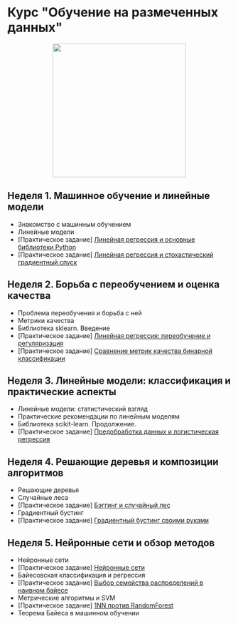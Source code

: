 # Курс "Обучение на размеченных данных"

<p align="center">
  <a href="https://www.coursera.org/learn/supervised-learning">
    <img width="300" height="300" src="https://d3njjcbhbojbot.cloudfront.net/api/utilities/v1/imageproxy/https://coursera-course-photos.s3.amazonaws.com/e6/cd8dc0b0dd11e5bda4c35792983a0c/800x800-02.jpg?auto=format%2Ccompress&dpr=1">
  </a>
</p>

## Неделя 1. Машинное обучение и линейные модели 
 * Знакомство с машинным обучением
 * Линейные модели
 * [Практическое задание] [Линейная регрессия и основные библиотеки Python](https://github.com/alexeykorevin/CourseraML/tree/master/course_02_supervised_learning/week_01/assignment_01)
 * [Практическое задание] [Линейная регрессия и стохастический градиентный спуск](https://github.com/alexeykorevin/CourseraML/tree/master/course_02_supervised_learning/week_01/assignment_02)

## Неделя 2. Борьба с переобучением и оценка качества
 *  Проблема переобучения и борьба с ней
 *  Метрики качества
 *  Библиотека sklearn. Введение
 * [Практическое задание] [Линейная регрессия: переобучение и регуляризация](https://github.com/alexeykorevin/CourseraML/tree/master/course_02_supervised_learning/week_02/assignment_01)
 * [Практическое задание] [Сравнение метрик качества бинарной классификации](https://github.com/alexeykorevin/CourseraML/tree/master/course_02_supervised_learning/week_02/assignment_02)

## Неделя 3. Линейные модели: классификация и практические аспекты
 * Линейные модели: статистический взгляд
 * Практические рекомендации по линейным моделям
 * Библиотека scikit-learn. Продолжение.
 * [Практическое задание] [Предобработка данных и логистическая регрессия](https://github.com/alexeykorevin/CourseraML/tree/master/course_02_supervised_learning/week_03/assignment)
 
## Неделя 4. Решающие деревья и композиции алгоритмов
 * Решающие деревья
 * Случайные леса
 * [Практическое задание] [Бэггинг и случайный лес](https://github.com/alexeykorevin/CourseraML/tree/master/course_02_supervised_learning/week_04/assignment_01)
 * Градиентный бустинг
 * [Практическое задание] [Градиентный бустинг своими руками](https://github.com/alexeykorevin/CourseraML/tree/master/course_02_supervised_learning/week_04/assignment_02)
 
 ## Неделя 5. Нейронные сети и обзор методов
 * Нейронные сети
 * [Практическое задание] [Нейронные сети](https://github.com/alexeykorevin/CourseraML/tree/master/course_02_supervised_learning/week_05/assignment_01)
 * Байесовская классификация и регрессия
 * [Практическое задание] [Выбор семейства распределений в наивном байесе](https://github.com/alexeykorevin/CourseraML/tree/master/course_02_supervised_learning/week_05/assignment_02)
 * Метрические алгоритмы и SVM
 * [Практическое задание] [1NN против RandomForest](https://github.com/alexeykorevin/CourseraML/tree/master/course_02_supervised_learning/week_05/assignment_03)
 * Теорема Байеса в машинном обучении
  
